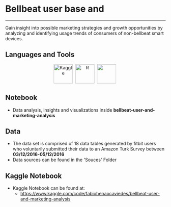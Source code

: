 <link rel="stylesheet" href="https://cdn.jsdelivr.net/gh/devicons/devicon@v2.15.1/devicon.min.css">
          
# Bellbeat user base and 

---
Gain insight into possible marketing strategies and growth opportunities by analyzing and identifying usage trends of consumers of non-bellbeat smart devices.

## Languages and Tools

<div align="center">
<img src="https://cdn.jsdelivr.net/gh/devicons/devicon/icons/kaggle/kaggle-original-wordmark.svg" title="Kaggle" alt="Kaggle" width="60"/>&nbsp;
<img src="https://cdn.jsdelivr.net/gh/devicons/devicon/icons/r/r-plain.svg" title="R" alt="R" width="60"/>&nbsp;
<img src="https://cdn.jsdelivr.net/gh/devicons/devicon/icons/rstudio/rstudio-original.svg" width='60' />&nbsp;

</div>

## Notebook
- Data analysis, insights and visualizations inside **bellbeat-user-and-marketing-analysis**

## Data
- The data set is comprised of 18 data tables generated by fitbit users who voluntarily submitted their data to an Amazon Turk Survey between **03/12/2016-05/12/2016**
- Data sources can be found in the 'Souces' Folder
  
## Kaggle Notebook
- Kaggle Notebook can be found at: 
  - https://www.kaggle.com/code/fabiohenaocaviedes/bellbeat-user-and-marketing-analysis